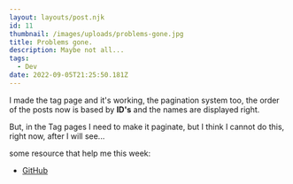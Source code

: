 ```yaml
---
layout: layouts/post.njk
id: 11
thumbnail: /images/uploads/problems-gone.jpg
title: Problems gone.
description: Maybe not all...
tags:
  - Dev
date: 2022-09-05T21:25:50.181Z
---
```

I made the tag page and it's working, the pagination system too, the order of the posts now is based by **ID's** and the names are displayed right.

But, in the Tag pages I need to make it paginate, but I think I cannot do this, right now, after I will see...

some resource that help me this week:

* [GitHub](https://github.com/11ty/eleventy/issues/898)